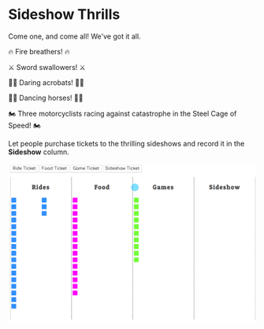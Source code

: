 # Sideshow Thrills

Come one, and come all! We've got it all.

🔥 Fire breathers! 🔥

⚔️ Sword swallowers! ⚔️

👯‍♀️ Daring acrobats! 👯‍♀️

🏇🏻 Dancing horses! 🏇🏻

🏍 Three motorcyclists racing against catastrophe in the Steel Cage of Speed! 🏍

Let people purchase tickets to the thrilling sideshows and record it in the **Sideshow** column.

![animation showing sideshow tickets being generated](./images/sideshow-tickets.gif)
